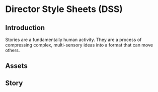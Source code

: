 # Director Style Sheets (DSS)

## Introduction

Stories are a fundamentally human activity. They are a process of compressing complex, multi-sensory ideas into a format that can move others.

## Assets

## Story
